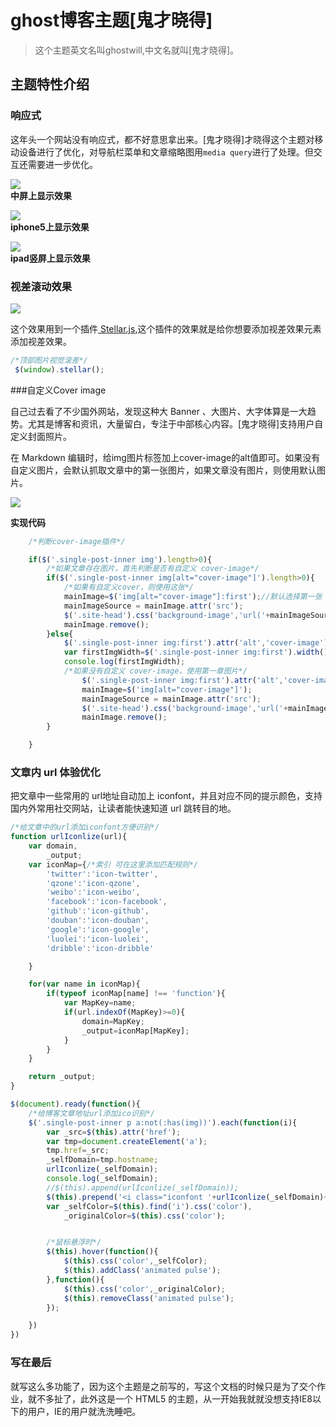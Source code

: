 # ghost博客主题[鬼才晓得]

> 这个主题英文名叫ghostwill,中文名就叫[鬼才晓得]。  

## 主题特性介绍  
### 响应式  
这年头一个网站没有响应式，都不好意思拿出来。[鬼才晓得]才晓得这个主题对移动设备进行了优化，对导航栏菜单和文章缩略图用`media query`进行了处理。但交互还需要进一步优化。  

![](http://7qna7i.com1.z0.glb.clouddn.com/screen.png)  
**中屏上显示效果**

![](http://7qna7i.com1.z0.glb.clouddn.com/phone.png)  
**iphone5上显示效果**

![](http://7qna7i.com1.z0.glb.clouddn.com/ipad-vertical.png)  
**ipad竖屏上显示效果**


### 视差滚动效果
![](http://7qna7i.com1.z0.glb.clouddn.com/parallex-background.gif)

这个效果用到一个插件[ Stellar.js](http://markdalgleish.com/projects/stellar.js/),这个插件的效果就是给你想要添加视差效果元素添加视差效果。

```js
/*顶部图片视觉滚差*/
 $(window).stellar();
```

###自定义Cover image

自己过去看了不少国外网站，发现这种大 Banner 、大图片、大字体算是一大趋势。尤其是博客和资讯，大量留白，专注于中部核心内容。[鬼才晓得]支持用户自定义封面照片。

在 Markdown 编辑时，给img图片标签加上cover-image的alt值即可。如果没有自定义图片，会默认抓取文章中的第一张图片，如果文章没有图片，则使用默认图片。

![](http://7qna7i.com1.z0.glb.clouddn.com/cover-image.gif)

**实现代码**

```js
    /*判断cover-image插件*/

    if($('.single-post-inner img').length>0){
        /*如果文章存在图片，首先判断是否有自定义 cover-image*/
        if($('.single-post-inner img[alt="cover-image"]').length>0){
            /*如果有自定义cover，则使用这张*/
            mainImage=$('img[alt="cover-image"]:first');//默认选择第一张 cover-image
            mainImageSource = mainImage.attr('src');
            $('.site-head').css('background-image','url('+mainImageSource+')');
            mainImage.remove();
        }else{
            $('.single-post-inner img:first').attr('alt','cover-image');
            var firstImgWidth=$('.single-post-inner img:first').width();
            console.log(firstImgWidth);
            /*如果没有自定义 cover-image，使用第一章图片*/
                $('.single-post-inner img:first').attr('alt','cover-image');
                mainImage=$('img[alt="cover-image"]');
                mainImageSource = mainImage.attr('src');
                $('.site-head').css('background-image','url('+mainImageSource+')');
                mainImage.remove();
        }

    }
```

### 文章内 url 体验优化  

把文章中一些常用的 url地址自动加上 iconfont，并且对应不同的提示颜色，支持国内外常用社交网站，让读者能快速知道 url 跳转目的地。 


```js
/*给文章中的url添加iconfont方便识别*/
function urlIconlize(url){
    var domain,
        _output;
    var iconMap={/*索引 可在这里添加匹配规则*/
        'twitter':'icon-twitter',
        'qzone':'icon-qzone',
        'weibo':'icon-weibo',
        'facebook':'icon-facebook',
        'github':'icon-github',
        'douban':'icon-douban',
        'google':'icon-google',
        'luolei':'icon-luolei',
        'dribble':'icon-dribble'

    }

    for(var name in iconMap){
        if(typeof iconMap[name] !== 'function'){
            var MapKey=name;
            if(url.indexOf(MapKey)>=0){
                domain=MapKey;
                _output=iconMap[MapKey];
            }
        }
    }

    return _output;
}

$(document).ready(function(){
	/*给博客文章地址url添加ico识别*/
    $('.single-post-inner p a:not(:has(img))').each(function(i){
        var _src=$(this).attr('href');
        var tmp=document.createElement('a');
        tmp.href=_src;
        _selfDomain=tmp.hostname;
        urlIconlize(_selfDomain);
        console.log(_selfDomain);
        //$(this).append(urlIconlize(_selfDomain));
        $(this).prepend('<i class="iconfont '+urlIconlize(_selfDomain)+'"></i>');
        var _selfColor=$(this).find('i').css('color'),
            _originalColor=$(this).css('color');


        /*鼠标悬浮时*/
        $(this).hover(function(){
            $(this).css('color',_selfColor);
            $(this).addClass('animated pulse');
        },function(){
            $(this).css('color',_originalColor);
            $(this).removeClass('animated pulse');
        });

    })
})
```
### 写在最后  
就写这么多功能了，因为这个主题是之前写的，写这个文档的时候只是为了交个作业，就不多扯了，此外这是一个 HTML5 的主题，从一开始我就就没想支持IE8以下的用户，IE的用户就洗洗睡吧。